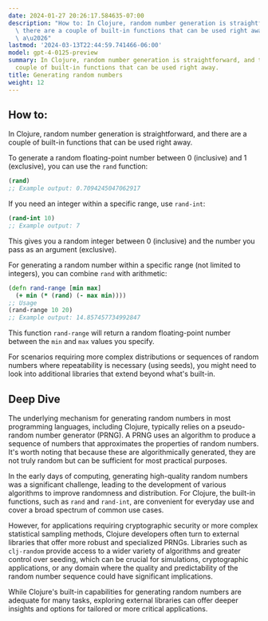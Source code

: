 ```yaml
---
date: 2024-01-27 20:26:17.584635-07:00
description: "How to: In Clojure, random number generation is straightforward, and\
  \ there are a couple of built-in functions that can be used right away. To generate\
  \ a\u2026"
lastmod: '2024-03-13T22:44:59.741466-06:00'
model: gpt-4-0125-preview
summary: In Clojure, random number generation is straightforward, and there are a
  couple of built-in functions that can be used right away.
title: Generating random numbers
weight: 12
---
```


## How to:
In Clojure, random number generation is straightforward, and there are a couple of built-in functions that can be used right away.

To generate a random floating-point number between 0 (inclusive) and 1 (exclusive), you can use the `rand` function:

```Clojure
(rand)
;; Example output: 0.7094245047062917
```

If you need an integer within a specific range, use `rand-int`:

```Clojure
(rand-int 10)
;; Example output: 7
```

This gives you a random integer between 0 (inclusive) and the number you pass as an argument (exclusive).

For generating a random number within a specific range (not limited to integers), you can combine `rand` with arithmetic:

```Clojure
(defn rand-range [min max]
  (+ min (* (rand) (- max min))))
;; Usage
(rand-range 10 20)
;; Example output: 14.857457734992847
```

This function `rand-range` will return a random floating-point number between the `min` and `max` values you specify.

For scenarios requiring more complex distributions or sequences of random numbers where repeatability is necessary (using seeds), you might need to look into additional libraries that extend beyond what's built-in.

## Deep Dive
The underlying mechanism for generating random numbers in most programming languages, including Clojure, typically relies on a pseudo-random number generator (PRNG). A PRNG uses an algorithm to produce a sequence of numbers that approximates the properties of random numbers. It's worth noting that because these are algorithmically generated, they are not truly random but can be sufficient for most practical purposes.

In the early days of computing, generating high-quality random numbers was a significant challenge, leading to the development of various algorithms to improve randomness and distribution. For Clojure, the built-in functions, such as `rand` and `rand-int`, are convenient for everyday use and cover a broad spectrum of common use cases.

However, for applications requiring cryptographic security or more complex statistical sampling methods, Clojure developers often turn to external libraries that offer more robust and specialized PRNGs. Libraries such as `clj-random` provide access to a wider variety of algorithms and greater control over seeding, which can be crucial for simulations, cryptographic applications, or any domain where the quality and predictability of the random number sequence could have significant implications.

While Clojure's built-in capabilities for generating random numbers are adequate for many tasks, exploring external libraries can offer deeper insights and options for tailored or more critical applications.
